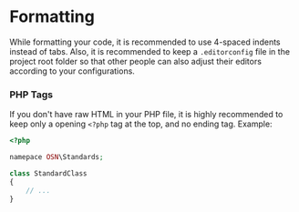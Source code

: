 # Formatting

While formatting your code, it is recommended to use 4-spaced indents instead of tabs. Also, it is recommended to keep a `.editorconfig` file in the project root folder so that other people can also adjust their editors according to your configurations.

### PHP Tags

If you don't have raw HTML in your PHP file, it is highly recommended to keep only a opening `<?php` tag at the top, and no ending tag.
Example:

```php
<?php

namepace OSN\Standards;

class StandardClass
{
    // ...
}
```